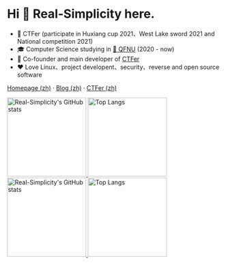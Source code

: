 

# Hi 👋 Real-Simplicity here.

* 🎈 CTFer (participate in Huxiang cup 2021、West Lake sword 2021 and National competition 2021)
* 🎓 Computer Science studying in [🏫 QFNU](https://www.qfnu.edu.cn/) (2020 - now)
* 🌱 Co-founder and main developer of [CTFer](https://www.ctfer.cn/)
* ❤️ Love Linux、project developent、security、reverse and open source software

[Homepage (zh)](https://xxxb.cn) · [Blog (zh)](https://blog.xxxb.cn) · [CTFer (zh)](https://www.ctfer.cn)

<a href="https://github-readme-stats-one-bice.vercel.app/api?username=Real-Simplicity&show_icons=true&include_all_commits=true&role=OWNER,ORGANIZATION_MEMBER#gh-light-mode-only" target="_blank">
  <img src="https://github-readme-stats-one-bice.vercel.app/api?username=Real-Simplicity&show_icons=true&include_all_commits=true&role=OWNER,ORGANIZATION_MEMBER#gh-light-mode-only" alt="Real-Simplicity's GitHub stats" height="185px">
</a><a href="https://github-readme-stats-one-bice.vercel.app/api/top-langs/?username=Real-Simplicity&layout=compact&langs_count=8&include_all_commits=true&role=OWNER,ORGANIZATION_MEMBER#gh-light-mode-only">
  <img src="https://github-readme-stats-one-bice.vercel.app/api/top-langs/?username=Real-Simplicity&layout=compact&langs_count=8&include_all_commits=true&role=OWNER,ORGANIZATION_MEMBER#gh-light-mode-only" alt="Top Langs" height="185px">
</a>

<a href="https://github-readme-stats-one-bice.vercel.app/api?username=Real-Simplicity&theme=calm&show_icons=true&include_all_commits=true&role=OWNER,ORGANIZATION_MEMBER#gh-dark-mode-only" target="_blank">
  <img src="https://github-readme-stats-one-bice.vercel.app/api?username=Real-Simplicity&theme=calm&show_icons=true&include_all_commits=true&role=OWNER,ORGANIZATION_MEMBER#gh-dark-mode-only" alt="Real-Simplicity's GitHub stats" height="185px">
</a><a href="https://github-readme-stats-one-bice.vercel.app/api/top-langs/?username=Real-Simplicity&theme=calm&layout=compact&langs_count=8&include_all_commits=true&role=OWNER,ORGANIZATION_MEMBER#gh-dark-mode-only">
  <img src="https://github-readme-stats-one-bice.vercel.app/api/top-langs/?username=Real-Simplicity&theme=calm&layout=compact&langs_count=8&include_all_commits=true&role=OWNER,ORGANIZATION_MEMBER#gh-dark-mode-only" alt="Top Langs" height="185px">
</a>
